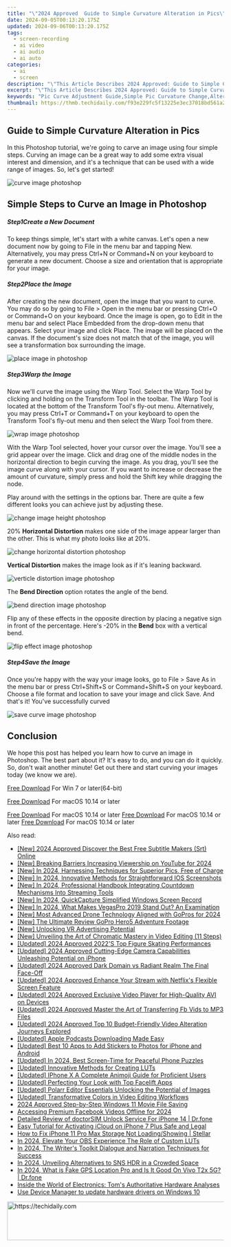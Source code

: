 ```yaml
---
title: "\"2024 Approved  Guide to Simple Curvature Alteration in Pics\""
date: 2024-09-05T00:13:20.175Z
updated: 2024-09-06T00:13:20.175Z
tags: 
  - screen-recording
  - ai video
  - ai audio
  - ai auto
categories: 
  - ai
  - screen
description: "\"This Article Describes 2024 Approved: Guide to Simple Curvature Alteration in Pics\""
excerpt: "\"This Article Describes 2024 Approved: Guide to Simple Curvature Alteration in Pics\""
keywords: "Pic Curve Adjustment Guide,Simple Pic Curvature Change,Altering Pic Curves Simplified,Basic Pic Curvature Edit,Easy Curvature Pics Guide,Pic Curvature Tutorial,Curved Picture Manipulation"
thumbnail: https://thmb.techidaily.com/f93e229fc5f13225e3ec37018bd561a2847508d52fab174783650da2991d3824.jpg
---
```


## Guide to Simple Curvature Alteration in Pics

In this Photoshop tutorial, we're going to carve an image using four simple steps. Curving an image can be a great way to add some extra visual interest and dimension, and it's a technique that can be used with a wide range of images. So, let's get started!

![curve image photoshop](https://images.wondershare.com/filmora/article-images/2022/09/curve-image-photoshop.jpg)

## Simple Steps to Curve an Image in Photoshop

##### Step1Create a New Document

To keep things simple, let's start with a white canvas. Let's open a new document now by going to File in the menu bar and tapping New. Alternatively, you may press Ctrl+N or Command+N on your keyboard to generate a new document. Choose a size and orientation that is appropriate for your image.

##### Step2Place the Image

After creating the new document, open the image that you want to curve. You may do so by going to File > Open in the menu bar or pressing Ctrl+O or Command+O on your keyboard. Once the image is open, go to Edit in the menu bar and select Place Embedded from the drop-down menu that appears. Select your image and click Place. The image will be placed on the canvas. If the document's size does not match that of the image, you will see a transformation box surrounding the image.

![place image in photoshop](https://images.wondershare.com/filmora/article-images/2022/09/place-image-in-photoshop.jpg)

##### Step3Warp the Image

Now we'll curve the image using the Warp Tool. Select the Warp Tool by clicking and holding on the Transform Tool in the toolbar. The Warp Tool is located at the bottom of the Transform Tool's fly-out menu. Alternatively, you may press Ctrl+T or Command+T on your keyboard to open the Transform Tool's fly-out menu and then select the Warp Tool from there.

![wrap image photoshop](https://images.wondershare.com/filmora/article-images/2022/09/wrap-image-photoshop.jpg)

With the Warp Tool selected, hover your cursor over the image. You'll see a grid appear over the image. Click and drag one of the middle nodes in the horizontal direction to begin curving the image. As you drag, you'll see the image curve along with your cursor. If you want to increase or decrease the amount of curvature, simply press and hold the Shift key while dragging the node.

Play around with the settings in the options bar. There are quite a few different looks you can achieve just by adjusting these.

![change image height photoshop](https://images.wondershare.com/filmora/article-images/2022/09/change-image-height-photoshop.jpg)

20% **Horizontal Distortion** makes one side of the image appear larger than the other. This is what my photo looks like at 20%.

![change horizontal distortion photoshop](https://images.wondershare.com/filmora/article-images/2022/09/change-horizontal-distortion-photoshop.jpg)

**Vertical Distortion** makes the image look as if it's leaning backward.

![verticle distortion image photoshop](https://images.wondershare.com/filmora/article-images/2022/09/verticle-distortion-image-photoshop.jpg)

The **Bend Direction** option rotates the angle of the bend.

![bend direction image photoshop](https://images.wondershare.com/filmora/article-images/2022/09/bend-direction-image-photoshop.jpg)

Flip any of these effects in the opposite direction by placing a negative sign in front of the percentage. Here's -20% in the **Bend** box with a vertical bend.

![flip effect image photoshop](https://images.wondershare.com/filmora/article-images/2022/09/flip-effect-image-photoshop.jpg)

##### Step4Save the Image

Once you're happy with the way your image looks, go to File > Save As in the menu bar or press Ctrl+Shift+S or Command+Shift+S on your keyboard. Choose a file format and location to save your image and click Save. And that's it! You've successfully curved

![save curve image photoshop](https://images.wondershare.com/filmora/article-images/2022/09/save-curve-image-photoshop.jpg)

## Conclusion

We hope this post has helped you learn how to curve an image in Photoshop. The best part about it? It's easy to do, and you can do it quickly. So, don't wait another minute! Get out there and start curving your images today (we know we are).

[Free Download](https://tools.techidaily.com/wondershare/filmora/download/) For Win 7 or later(64-bit)

[Free Download](https://tools.techidaily.com/wondershare/filmora/download/) For macOS 10.14 or later

[Free Download](https://tools.techidaily.com/wondershare/filmora/download/) For macOS 10.14 or later [Free Download](https://tools.techidaily.com/wondershare/filmora/download/) For macOS 10.14 or later [Free Download](https://tools.techidaily.com/wondershare/filmora/download/) For macOS 10.14 or later

<ins class="adsbygoogle"
     style="display:block"
     data-ad-format="autorelaxed"
     data-ad-client="ca-pub-7571918770474297"
     data-ad-slot="1223367746"></ins>

<ins class="adsbygoogle"
     style="display:block"
     data-ad-format="autorelaxed"
     data-ad-client="ca-pub-7571918770474297"
     data-ad-slot="1223367746"></ins>



<ins class="adsbygoogle"
     style="display:block"
     data-ad-client="ca-pub-7571918770474297"
     data-ad-slot="8358498916"
     data-ad-format="auto"
     data-full-width-responsive="true"></ins>






<span class="atpl-alsoreadstyle">Also read:</span>
<div><ul>
<li><a href="https://fox-hovers.techidaily.com/new-2024-approved-discover-the-best-free-subtitle-makers-srt-online/"><u>[New] 2024 Approved  Discover the Best Free Subtitle Makers (Srt) Online</u></a></li>
<li><a href="https://facebook-video-share.techidaily.com/new-breaking-barriers-increasing-viewership-on-youtube-for-2024/"><u>[New] Breaking Barriers  Increasing Viewership on YouTube for 2024</u></a></li>
<li><a href="https://fox-hovers.techidaily.com/new-in-2024-harnessing-techniques-for-superior-pics-free-of-charge/"><u>[New] In 2024, Harnessing Techniques for Superior Pics, Free of Charge</u></a></li>
<li><a href="https://screen-activity-recording.techidaily.com/new-in-2024-innovative-methods-for-straightforward-ios-screenshots/"><u>[New] In 2024, Innovative Methods for Straightforward IOS Screenshots</u></a></li>
<li><a href="https://screen-capture.techidaily.com/new-in-2024-professional-handbook-integrating-countdown-mechanisms-into-streaming-tools/"><u>[New] In 2024, Professional Handbook  Integrating Countdown Mechanisms Into Streaming Tools</u></a></li>
<li><a href="https://digital-screen-recording.techidaily.com/new-in-2024-quickcapture-simplified-windows-screen-record/"><u>[New] In 2024, QuickCapture  Simplified Windows Screen Record</u></a></li>
<li><a href="https://fox-hovers.techidaily.com/new-in-2024-what-makes-vegaspro-2019-stand-out-an-examination/"><u>[New] In 2024, What Makes VegasPro 2019 Stand Out? An Examination</u></a></li>
<li><a href="https://fox-glue.techidaily.com/new-most-advanced-drone-technology-aligned-with-gopros-for-2024/"><u>[New] Most Advanced Drone Technology Aligned with GoPros for 2024</u></a></li>
<li><a href="https://fox-hovers.techidaily.com/new-the-ultimate-review-gopro-hero5-adventure-footage/"><u>[New] The Ultimate Review  GoPro Hero5 Adventure Footage</u></a></li>
<li><a href="https://fox-hovers.techidaily.com/new-unlocking-vr-advertising-potential/"><u>[New] Unlocking VR Advertising Potential</u></a></li>
<li><a href="https://fox-hovers.techidaily.com/new-unveiling-the-art-of-chromatic-mastery-in-video-editing-11-steps/"><u>[New] Unveiling the Art of Chromatic Mastery in Video Editing (11 Steps)</u></a></li>
<li><a href="https://fox-hovers.techidaily.com/updated-2024-approved-2022s-top-figure-skating-performances/"><u>[Updated] 2024 Approved  2022'S Top Figure Skating Performances</u></a></li>
<li><a href="https://fox-hovers.techidaily.com/updated-2024-approved-cutting-edge-camera-capabilities-unleashing-potential-on-iphone/"><u>[Updated] 2024 Approved  Cutting-Edge Camera Capabilities  Unleashing Potential on iPhone</u></a></li>
<li><a href="https://fox-hovers.techidaily.com/updated-2024-approved-dark-domain-vs-radiant-realm-the-final-face-off/"><u>[Updated] 2024 Approved  Dark Domain vs Radiant Realm  The Final Face-Off</u></a></li>
<li><a href="https://fox-hovers.techidaily.com/updated-2024-approved-enhance-your-stream-with-netflixs-flexible-screen-feature/"><u>[Updated] 2024 Approved  Enhance Your Stream with Netflix's Flexible Screen Feature</u></a></li>
<li><a href="https://fox-hovers.techidaily.com/updated-2024-approved-exclusive-video-player-for-high-quality-avi-on-devices/"><u>[Updated] 2024 Approved  Exclusive Video Player for High-Quality AVI on Devices</u></a></li>
<li><a href="https://facebook-video-recording.techidaily.com/updated-2024-approved-master-the-art-of-transferring-fb-vids-to-mp3-files/"><u>[Updated] 2024 Approved  Master the Art of Transferring Fb Vids to MP3 Files</u></a></li>
<li><a href="https://fox-hovers.techidaily.com/updated-2024-approved-top-10-budget-friendly-video-alteration-journeys-explored/"><u>[Updated] 2024 Approved  Top 10 Budget-Friendly Video Alteration Journeys Explored</u></a></li>
<li><a href="https://fox-hovers.techidaily.com/updated-apple-podcasts-downloading-made-easy/"><u>[Updated] Apple Podcasts Downloading Made Easy</u></a></li>
<li><a href="https://fox-hovers.techidaily.com/updated-best-10-apps-to-add-stickers-to-photos-for-iphone-and-android/"><u>[Updated] Best 10 Apps to Add Stickers to Photos for iPhone and Android</u></a></li>
<li><a href="https://screen-video-capture.techidaily.com/updated-in-2024-best-screen-time-for-peaceful-phone-puzzles/"><u>[Updated] In 2024, Best Screen-Time for Peaceful Phone Puzzles</u></a></li>
<li><a href="https://some-techniques.techidaily.com/updated-innovative-methods-for-creating-luts/"><u>[Updated] Innovative Methods for Creating LUTs</u></a></li>
<li><a href="https://fox-hovers.techidaily.com/updated-iphone-x-a-complete-animoji-guide-for-proficient-users/"><u>[Updated] IPhone X  A Complete Animoji Guide for Proficient Users</u></a></li>
<li><a href="https://extra-guidance.techidaily.com/updated-perfecting-your-look-with-top-facelift-apps/"><u>[Updated] Perfecting Your Look with Top Facelift Apps</u></a></li>
<li><a href="https://fox-hovers.techidaily.com/updated-polarr-editor-essentials-unlocking-the-potential-of-images/"><u>[Updated] Polarr Editor Essentials  Unlocking the Potential of Images</u></a></li>
<li><a href="https://fox-hovers.techidaily.com/updated-transformative-colors-in-video-editing-workflows/"><u>[Updated] Transformative Colors in Video Editing Workflows</u></a></li>
<li><a href="https://desktop-recording.techidaily.com/2024-approved-step-by-step-windows-11-movie-file-saving/"><u>2024 Approved  Step-by-Step  Windows 11 Movie File Saving</u></a></li>
<li><a href="https://facebook-videos.techidaily.com/accessing-premium-facebook-videos-offline-for-2024/"><u>Accessing Premium Facebook Videos Offline for 2024</u></a></li>
<li><a href="https://iphone-unlock.techidaily.com/detailed-review-of-doctorsim-unlock-service-for-iphone-14-drfone-by-drfone-ios/"><u>Detailed Review of doctorSIM Unlock Service For iPhone 14 | Dr.fone</u></a></li>
<li><a href="https://activate-lock.techidaily.com/easy-tutorial-for-activating-icloud-on-iphone-7-plus-safe-and-legal-by-drfone-ios/"><u>Easy Tutorial for Activating iCloud on iPhone 7 Plus Safe and Legal</u></a></li>
<li><a href="https://blog-min.techidaily.com/how-to-fix-iphone-11-pro-max-storage-not-loadingshowing-stellar-by-stellar-data-recovery-ios-iphone-data-recovery/"><u>How to Fix iPhone 11 Pro Max Storage Not Loading/Showing | Stellar</u></a></li>
<li><a href="https://fox-hovers.techidaily.com/in-2024-elevate-your-obs-experience-the-role-of-custom-luts/"><u>In 2024, Elevate Your OBS Experience  The Role of Custom LUTs</u></a></li>
<li><a href="https://fox-hovers.techidaily.com/in-2024-the-writers-toolkit-dialogue-and-narration-techniques-for-success/"><u>In 2024, The Writer's Toolkit  Dialogue and Narration Techniques for Success</u></a></li>
<li><a href="https://fox-hovers.techidaily.com/in-2024-unveiling-alternatives-to-sns-hdr-in-a-crowded-space/"><u>In 2024, Unveiling Alternatives to SNS HDR in a Crowded Space</u></a></li>
<li><a href="https://phone-solutions.techidaily.com/in-2024-what-is-fake-gps-location-pro-and-is-it-good-on-vivo-t2x-5g-drfone-by-drfone-virtual-android/"><u>In 2024, What is Fake GPS Location Pro and Is It Good On Vivo T2x 5G? | Dr.fone</u></a></li>
<li><a href="https://hardware-tips.techidaily.com/inside-the-world-of-electronics-toms-authoritative-hardware-analyses/"><u>Inside the World of Electronics: Tom's Authoritative Hardware Analyses</u></a></li>
<li><a href="https://techidaily.com/use-device-manager-to-update-hardware-drivers-on-windows-10-by-drivereasy-guide/"><u>Use Device Manager to update hardware drivers on Windows 10</u></a></li>
</ul></div>

<!-- affiliate ads begin -->
<a href="https://aligracehair.sjv.io/c/5597632/1918719/19272" target="_top" id="1918719">
  <img src="//a.impactradius-go.com/display-ad/19272-1918719" border="0" alt="https://techidaily.com" width="728" height="90"/>
</a>
<img height="0" width="0" src="https://aligracehair.sjv.io/i/5597632/1918719/19272" style="position:absolute;visibility:hidden;" border="0" />
<!-- affiliate ads end -->